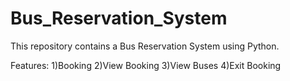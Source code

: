 # Bus_Reservation_System
This repository contains a Bus Reservation System using Python.

Features:
   1)Booking
   2)View Booking
   3)View Buses
   4)Exit Booking
